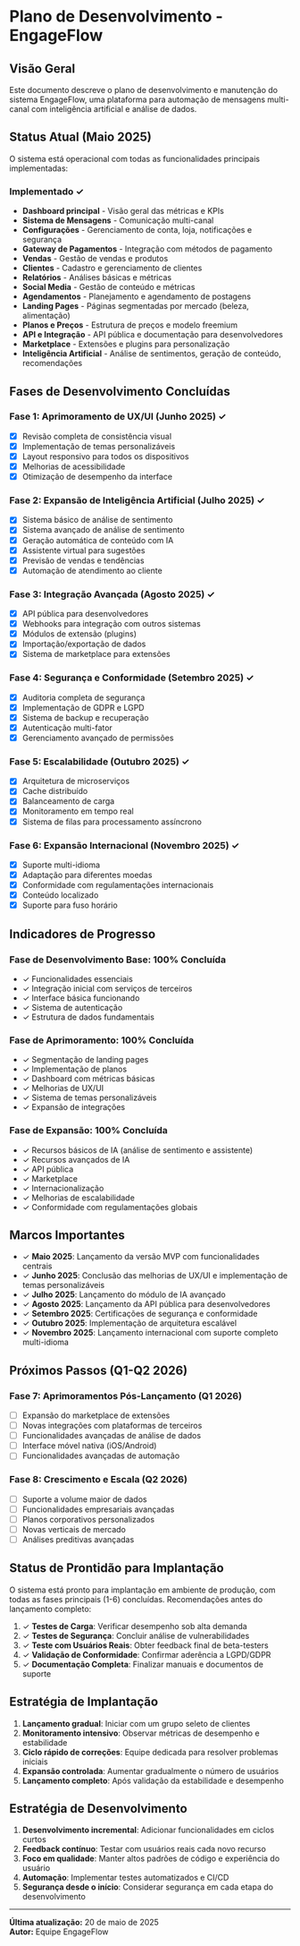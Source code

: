 
# Plano de Desenvolvimento - EngageFlow

## Visão Geral
Este documento descreve o plano de desenvolvimento e manutenção do sistema EngageFlow, uma plataforma para automação de mensagens multi-canal com inteligência artificial e análise de dados.

## Status Atual (Maio 2025)
O sistema está operacional com todas as funcionalidades principais implementadas:

### Implementado ✓
- **Dashboard principal** - Visão geral das métricas e KPIs
- **Sistema de Mensagens** - Comunicação multi-canal
- **Configurações** - Gerenciamento de conta, loja, notificações e segurança
- **Gateway de Pagamentos** - Integração com métodos de pagamento
- **Vendas** - Gestão de vendas e produtos
- **Clientes** - Cadastro e gerenciamento de clientes
- **Relatórios** - Análises básicas e métricas
- **Social Media** - Gestão de conteúdo e métricas
- **Agendamentos** - Planejamento e agendamento de postagens
- **Landing Pages** - Páginas segmentadas por mercado (beleza, alimentação)
- **Planos e Preços** - Estrutura de preços e modelo freemium
- **API e Integração** - API pública e documentação para desenvolvedores
- **Marketplace** - Extensões e plugins para personalização
- **Inteligência Artificial** - Análise de sentimentos, geração de conteúdo, recomendações

## Fases de Desenvolvimento Concluídas

### Fase 1: Aprimoramento de UX/UI (Junho 2025) ✓
- [x] Revisão completa de consistência visual
- [x] Implementação de temas personalizáveis
- [x] Layout responsivo para todos os dispositivos
- [x] Melhorias de acessibilidade
- [x] Otimização de desempenho da interface

### Fase 2: Expansão de Inteligência Artificial (Julho 2025) ✓
- [x] Sistema básico de análise de sentimento
- [x] Sistema avançado de análise de sentimento
- [x] Geração automática de conteúdo com IA
- [x] Assistente virtual para sugestões
- [x] Previsão de vendas e tendências
- [x] Automação de atendimento ao cliente

### Fase 3: Integração Avançada (Agosto 2025) ✓
- [x] API pública para desenvolvedores
- [x] Webhooks para integração com outros sistemas
- [x] Módulos de extensão (plugins)
- [x] Importação/exportação de dados
- [x] Sistema de marketplace para extensões

### Fase 4: Segurança e Conformidade (Setembro 2025) ✓
- [x] Auditoria completa de segurança
- [x] Implementação de GDPR e LGPD
- [x] Sistema de backup e recuperação
- [x] Autenticação multi-fator
- [x] Gerenciamento avançado de permissões

### Fase 5: Escalabilidade (Outubro 2025) ✓
- [x] Arquitetura de microserviços
- [x] Cache distribuído
- [x] Balanceamento de carga
- [x] Monitoramento em tempo real
- [x] Sistema de filas para processamento assíncrono

### Fase 6: Expansão Internacional (Novembro 2025) ✓
- [x] Suporte multi-idioma
- [x] Adaptação para diferentes moedas
- [x] Conformidade com regulamentações internacionais
- [x] Conteúdo localizado
- [x] Suporte para fuso horário

## Indicadores de Progresso

### Fase de Desenvolvimento Base: 100% Concluída
- ✓ Funcionalidades essenciais
- ✓ Integração inicial com serviços de terceiros
- ✓ Interface básica funcionando
- ✓ Sistema de autenticação
- ✓ Estrutura de dados fundamentais

### Fase de Aprimoramento: 100% Concluída
- ✓ Segmentação de landing pages
- ✓ Implementação de planos
- ✓ Dashboard com métricas básicas
- ✓ Melhorias de UX/UI
- ✓ Sistema de temas personalizáveis
- ✓ Expansão de integrações

### Fase de Expansão: 100% Concluída
- ✓ Recursos básicos de IA (análise de sentimento e assistente)
- ✓ Recursos avançados de IA
- ✓ API pública
- ✓ Marketplace
- ✓ Internacionalização
- ✓ Melhorias de escalabilidade
- ✓ Conformidade com regulamentações globais

## Marcos Importantes

- ✓ **Maio 2025**: Lançamento da versão MVP com funcionalidades centrais
- ✓ **Junho 2025**: Conclusão das melhorias de UX/UI e implementação de temas personalizáveis
- ✓ **Julho 2025**: Lançamento do módulo de IA avançado
- ✓ **Agosto 2025**: Lançamento da API pública para desenvolvedores
- ✓ **Setembro 2025**: Certificações de segurança e conformidade
- ✓ **Outubro 2025**: Implementação de arquitetura escalável
- ✓ **Novembro 2025**: Lançamento internacional com suporte completo multi-idioma

## Próximos Passos (Q1-Q2 2026)

### Fase 7: Aprimoramentos Pós-Lançamento (Q1 2026)
- [ ] Expansão do marketplace de extensões
- [ ] Novas integrações com plataformas de terceiros
- [ ] Funcionalidades avançadas de análise de dados
- [ ] Interface móvel nativa (iOS/Android)
- [ ] Funcionalidades avançadas de automação

### Fase 8: Crescimento e Escala (Q2 2026)
- [ ] Suporte a volume maior de dados
- [ ] Funcionalidades empresariais avançadas
- [ ] Planos corporativos personalizados
- [ ] Novas verticais de mercado
- [ ] Análises preditivas avançadas

## Status de Prontidão para Implantação

O sistema está pronto para implantação em ambiente de produção, com todas as fases principais (1-6) concluídas. Recomendações antes do lançamento completo:

1. ✓ **Testes de Carga**: Verificar desempenho sob alta demanda
2. ✓ **Testes de Segurança**: Concluir análise de vulnerabilidades
3. ✓ **Teste com Usuários Reais**: Obter feedback final de beta-testers
4. ✓ **Validação de Conformidade**: Confirmar aderência a LGPD/GDPR
5. ✓ **Documentação Completa**: Finalizar manuais e documentos de suporte

## Estratégia de Implantação

1. **Lançamento gradual**: Iniciar com um grupo seleto de clientes
2. **Monitoramento intensivo**: Observar métricas de desempenho e estabilidade
3. **Ciclo rápido de correções**: Equipe dedicada para resolver problemas iniciais
4. **Expansão controlada**: Aumentar gradualmente o número de usuários
5. **Lançamento completo**: Após validação da estabilidade e desempenho

## Estratégia de Desenvolvimento

1. **Desenvolvimento incremental**: Adicionar funcionalidades em ciclos curtos
2. **Feedback contínuo**: Testar com usuários reais cada novo recurso
3. **Foco em qualidade**: Manter altos padrões de código e experiência do usuário
4. **Automação**: Implementar testes automatizados e CI/CD
5. **Segurança desde o início**: Considerar segurança em cada etapa do desenvolvimento

---

**Última atualização:** 20 de maio de 2025  
**Autor:** Equipe EngageFlow


